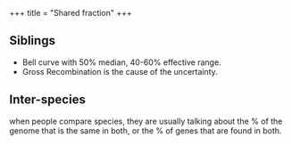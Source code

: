 +++
title = "Shared fraction"
+++

## Siblings
- Bell curve with 50% median, 40-60% effective range.
- Gross Recombination is the cause of the uncertainty. 

## Inter-species
when people compare species, they are usually talking about the % of the genome that is the same in both, or the % of genes that are found in both.